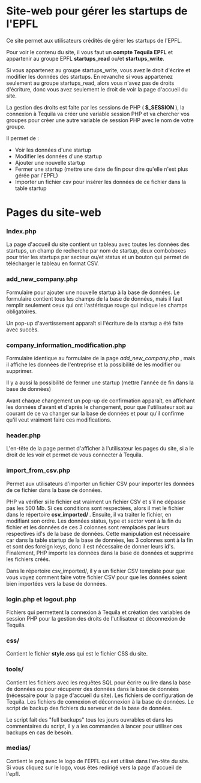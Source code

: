<h1> Site-web pour gérer les startups de l'EPFL </h1>

<p>Ce site permet aux utilisateurs crédités de gérer les startups de l'EPFL.</p>
<p>Pour voir le contenu du site, il vous faut un <strong>compte Tequila EPFL</strong> et appartenir au groupe EPFL <strong>startups_read</strong> ou/et <strong>startups_write</strong>.<p>
<p> Si vous appartenez au groupe startups_write, vous avez le droit d'écrire et modifier les données des startups. En revanche si vous appartenez seulement au groupe startups_read, alors vous n'avez pas de droits d'écriture, donc vous avez seulement le droit de voir la page d'accueil du site.</p>
<p> La gestion des droits est faite par les sessions de PHP (<strong> $_SESSION </strong>), la connexion à Tequila va créer une variable session PHP et va chercher vos groupes pour créer une autre variable de session PHP avec le nom de votre groupe.</p>
<p>Il permet de : </p>
<ul>
  <li>Voir les données d'une startup</li>
  <li>Modifier les données d'une startup</li>
  <li>Ajouter une nouvelle startup</li>
  <li>Fermer une startup (mettre une date de fin pour dire qu'elle n'est plus gérée par l'EPFL)</li>
  <li>Importer un fichier csv pour insérer les données de ce fichier dans la table startup</li>
</ul>
<h1> Pages du site-web </h1>

<h3> Index.php </h3>

<p> La page d'accueil du site contient un tableau avec toutes les données des startups, un champ de recherche par nom de startup, deux comboboxes pour trier les startups par secteur ou/et status et un bouton qui permet de télécharger le tableau en format CSV.</p>

<h3> add_new_company.php </h3>

<p> Formulaire pour ajouter une nouvelle startup à la base de données. Le formulaire contient tous les champs de la base de données, mais il faut remplir seulement ceux qui ont l'astérisque rouge qui indique les champs obligatoires. </p>
<p> Un pop-up d'avertissement apparaît si l'écriture de la startup a été faite avec succès. </p>

<h3> company_information_modification.php </h3>

<p> Formulaire identique au formulaire de la page <em> add_new_company.php </em>, mais il affiche les données de l'entreprise et la possibilité de les modifier ou supprimer.</p>
<p> Il y a aussi la possibilité de fermer une startup (mettre l'année de fin dans la base de données)</p>
<p> Avant chaque changement un pop-up de confirmation apparaît, en affichant les données d'avant et d'après le changement, pour que l'utilisateur soit au courant de ce va changer sur la base de données et pour qu'il confirme qu'il veut vraiment faire ces modifications.</p>

<h3> header.php </h3>

<p> L'en-tête de la page permet d'afficher à l'utilisateur les pages du site, si a le droit de les voir et permet de vous connecter à Tequila. </p>

<h3> import_from_csv.php </h3>

<p> Permet aux utilisateurs d'importer un fichier CSV pour importer les données de ce fichier dans la base de données. </p>
<p> PHP va vérifier si le fichier est vraiment un fichier CSV et s'il ne dépasse pas les 500 Mb. Si ces conditions sont respectées, alors il met le fichier dans le répertoire <strong> csv_imported/ </strong>. Ensuite, il va traiter le fichier, en modifiant son ordre. Les données status, type et sector vont à la fin du fichier et les données de ces 3 colonnes sont remplacés par leurs respectives id's de la base de données. Cette manipulation est nécessaire car dans la table startup de la base de données, les 3 colonnes sont à la fin et sont des foreign keys, donc il est nécessaire de donner leurs id's. Finalement, PHP importe les données dans la base de données et supprime les fichiers créés. </p>
<p> Dans le répertoire csv_imported/, il y a un fichier CSV template pour que vous voyez comment faire votre fichier CSV pour que les données soient bien importées vers la base de données. </p>

<h3> login.php et logout.php </h3>

<p> Fichiers qui permettent la connexion à Tequila et création des variables de session PHP pour la gestion des droits de l'utilisateur et déconnexion de Tequila. </p>

<h3> css/ </h3>

<p> Contient le fichier <strong> style.css</strong> qui est le fichier CSS du site.</p>

<h3> tools/ </h3>

<p> Contient les fichiers avec les requêtes SQL pour écrire ou lire dans la base de données ou pour récuperer des données dans la base de données (nécessaire pour la page d'accueil du site). Les fichiers de configuration de Tequila. Les fichiers de connexion et déconnexion à la base de données. Le script de backup des fichiers du serveur et de la base de données.</p> 
<p>Le script fait des "full backups" tous les jours ouvrables et dans les commentaires du script, il y a les commandes à lancer pour utiliser ces backups en cas de besoin.</p>

<h3> medias/ </h3>

<p> Contient le png avec le logo de l'EPFL qui est utilisé dans l'en-tête du site. Si vous cliquez sur le logo, vous êtes redirigé vers la page d'accueil de l'epfl. </p>



